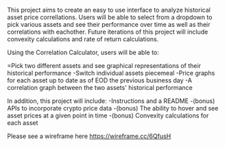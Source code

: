 This project aims to create an easy to use interface to analyze historical asset price correllations. Users will be able to select from a dropdown to pick various assets and see their performance over time as well as their correlations with eachother. Future iterations of this project will include convexity calculations and rate of return calculations. 

Using the Correlation Calculator, users will be able to:

=Pick two different assets and see graphical representations of their historical performance 
-Switch individual assets piecemeal
-Price graphs for each asset up to date as of EOD the previous business day
-A correlation graph between the two assets' historical performance 

In addition, this project will include:
-Instructions and a README
-(bonus) APIs to incorporate crypto price data
-(bonus) The ability to hover and see asset prices at a given point in time
-(bonus) Convexity calculations for each asset

Please see a wireframe here https://wireframe.cc/6QfusH